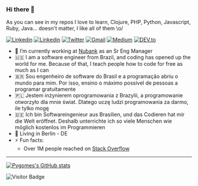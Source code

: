 ### Hi there 👋

As you can see in my repos I love to learn, Clojure, PHP, Python, Javascript, Ruby, Java... doesn't matter, I like all of them \o/

<a href="https://www.youtube.com/channel/UCH6lFcii0mXxcZkDg9AUurw/" target="_blank"><img src="https://img.shields.io/badge/-pvgomes-red?style=flat-square&logo=Youtube&logoColor=white" alt="Linkedin"></a> <a href="https://twitter.com/_pvgomes" target="_blank"><a href="https://www.linkedin.com/in/pvgomes/" target="_blank"><img src="https://img.shields.io/badge/-pvgomes-blue?style=flat-square&logo=Linkedin&logoColor=white" alt="Linkedin"></a> <a href="https://twitter.com/_pvgomes" target="_blank"><img src="https://img.shields.io/badge/-@pvgomes-1ca0f1?style=flat-square&labelColor=1ca0f1&logo=twitter&logoColor=white" alt="Twitter"></a> <a href="mailto:pv.gomes89@gmail.com" target="_blank"><img src="https://img.shields.io/badge/-pv.gomes89@gmail.com-c14438?style=flat-square&logo=Gmail&logoColor=white" alt="Gmail"></a> <a href="https://medium.com/@pv.gomes89" target="_blank"><img src="https://img.shields.io/badge/-@pvgomes-03a57a?style=flat-square&labelColor=000000&logo=Medium" alt="Medium"></a> <a href="https://dev.to/pvgomes/" target="_blank"><img src="https://img.shields.io/badge/pvgomes-%230A0A0A.svg?&style=flat-square&logo=DEV.to&logoColor=white" alt="DEV.to"></a>


- 🔭 I’m currently working at [Nubank](https://github.com/nubank) as an Sr Eng Manager
- 🇺🇸 I am a software engineer from Brazil, and coding has opened up the world for me. Because of that, I teach people how to code for free as much as I can
- 🇧🇷 Sou engenheiro de software do Brasil e a programação abriu o mundo para mim. Por isso, ensino o máximo possível de pessoas a programar gratuitamente
- 🇵🇱 Jestem inżynierem oprogramowania z Brazylii, a programowanie otworzyło dla mnie świat. Dlatego uczę ludzi programowania za darmo, ile tylko mogę
- 🇩🇪 Ich bin Softwareingenieur aus Brasilien, und das Codieren hat mir die Welt eröffnet. Deshalb unterrichte ich so viele Menschen wie möglich kostenlos im Programmieren
- 📍 Living in Berlin - DE
- ⚡ Fun facts: 
  - Over 1M people reached on [Stack Overflow](https://stackoverflow.com/users/3043524/paulo-victor)

--- 


[![Pvgomes's GitHub stats](https://github-readme-stats.vercel.app/api?username=pvgomes)](https://github.com/pvgomes/github-readme-stats)




![Visitor Badge](https://visitor-badge.laobi.icu/badge?page_id=pvgomes)
